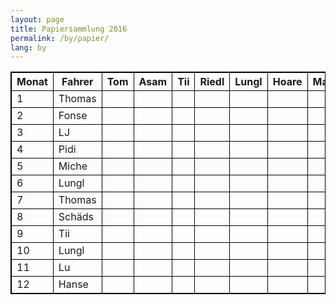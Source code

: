 ```yaml
---
layout: page
title: Papiersammlung 2016
permalink: /by/papier/
lang: by
---
```


<style>
    table, td, th { border: 1px solid black; }
</style>

<div class="table-responsive">
<table>
  <thead>
    <tr>
      <th>Monat</th>
      <th>Fahrer</th>
      <th>Tom</th>
      <th>Asam</th>
      <th>Tii</th>
      <th>Riedl</th>
      <th>Lungl</th>
      <th>Hoare</th>
      <th>Magg</th>
      <th>Tobi</th>
      <th>Reischl</th>
      <th>Pidi</th>
      <th>Miche</th>
      <th>Rasti</th>
    </tr>
  </thead>
  <tbody>
    <tr>
      <td>1</td>
      <td>Thomas</td>
      <td></td>
      <td><i class="icon-ok"></i></td>
      <td></td>
      <td></td>
      <td></td>
      <td><i class="icon-ok"></i></td>
      <td></td>
      <td></td>
      <td></td>
      <td><i class="icon-ok"></i></td>
      <td></td>
      <td></td>
    </tr>
    <tr>
      <td>2</td>
      <td>Fonse</td>
      <td></td>
      <td></td>
      <td></td>
      <td></td>
      <td><i class="icon-ok"></i></td>
      <td></td>
      <td><i class="icon-ok"></i></td>
      <td></td>
      <td></td>
      <td></td>
      <td><i class="icon-ok"></i></td>
      <td></td>
    </tr>
    <tr>
      <td>3</td>
      <td>LJ</td>
      <td></td>
      <td></td>
      <td></td>
      <td></td>
      <td></td>
      <td></td>
      <td></td>
      <td></td>
      <td></td>
      <td></td>
      <td></td>
      <td></td>
    </tr>
    <tr>
      <td>4</td>
      <td>Pidi</td>
      <td></td>
      <td></td>
      <td></td>
      <td><i class="icon-ok"></i></td>
      <td></td>
      <td></td>
      <td></td>
      <td></td>
      <td><i class="icon-ok"></i></td>
      <td></td>
      <td></td>
      <td><i class="icon-ok"></i></td>
    </tr>
    <tr>
      <td>5</td>
      <td>Miche</td>
      <td></td>
      <td><i class="icon-ok"></i></td>
      <td></td>
      <td></td>
      <td><i class="icon-ok"></i></td>
      <td></td>
      <td><i class="icon-ok"></i></td>
      <td></td>
      <td></td>
      <td></td>
      <td></td>
      <td></td>
    </tr>
    <tr>
      <td>6</td>
      <td>Lungl</td>
      <td><i class="icon-ok"></i></td>
      <td></td>
      <td><i class="icon-ok"></i></td>
      <td><i class="icon-ok"></i></td>
      <td></td>
      <td></td>
      <td></td>
      <td></td>
      <td></td>
      <td></td>
      <td></td>
      <td></td>
    </tr>
    <tr>
      <td>7</td>
      <td>Thomas</td>
      <td></td>
      <td></td>
      <td></td>
      <td></td>
      <td></td>
      <td><i class="icon-ok"></i></td>
      <td></td>
      <td><i class="icon-ok"></i></td>
      <td></td>
      <td></td>
      <td></td>
      <td><i class="icon-ok"></i></td>
    </tr>
    <tr>
      <td>8</td>
      <td>Schäds</td>
      <td><i class="icon-ok"></i></td>
      <td></td>
      <td></td>
      <td><i class="icon-ok"></i></td>
      <td></td>
      <td></td>
      <td></td>
      <td></td>
      <td></td>
      <td></td>
      <td></td>
      <td><i class="icon-ok"></i></td>
    </tr>
    <tr>
      <td>9</td>
      <td>Tii</td>
      <td><i class="icon-ok"></i></td>
      <td></td>
      <td></td>
      <td></td>
      <td></td>
      <td></td>
      <td><i class="icon-ok"></i></td>
      <td></td>
      <td><i class="icon-ok"></i></td>
      <td></td>
      <td></td>
      <td></td>
    </tr>
    <tr>
      <td>10</td>
      <td>Lungl</td>
      <td></td>
      <td><i class="icon-ok"></i></td>
      <td></td>
      <td></td>
      <td></td>
      <td></td>
      <td></td>
      <td><i class="icon-ok"></i></td>
      <td></td>
      <td><i class="icon-ok"></i></td>
      <td></td>
      <td></td>
    </tr>
    <tr>
      <td>11</td>
      <td>Lu</td>
      <td><i class="icon-ok"></i></td>
      <td></td>
      <td><i class="icon-ok"></i></td>
      <td></td>
      <td></td>
      <td></td>
      <td></td>
      <td></td>
      <td><i class="icon-ok"></i></td>
      <td></td>
      <td></td>
      <td></td>
    </tr>
    <tr>
      <td>12</td>
      <td>Hanse</td>
      <td></td>
      <td></td>
      <td></td>
      <td></td>
      <td></td>
      <td><i class="icon-ok"></i></td>
      <td></td>
      <td><i class="icon-ok"></i></td>
      <td></td>
      <td></td>
      <td><i class="icon-ok"></i></td>
      <td></td>
    </tr>
  </tbody>
</table>
</div>


